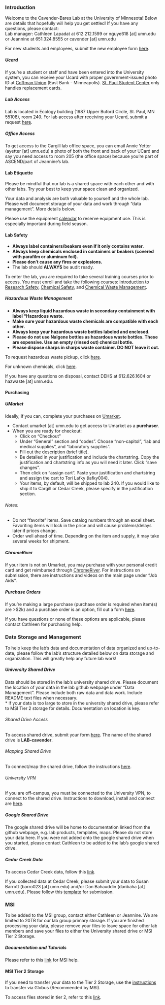 ### Introduction

Welcome to the Cavender-Bares Lab at the University of Minnesota! Below
are details that hopefully will help you get settled! If you have any
questions, please contact:  
Lab manager: Cathleen Lapadat at 612.212.1599 or nguye618 \[at\]
umn.edu  
or Jeannine at 651.324.8555 or cavender \[at\] umn.edu

For new students and employees, submit the new employee form
[here](http://www.google.com/url?q=http%3A%2F%2Fz.umn.edu%2Fcbsnewhire&sa=D&sntz=1&usg=AFQjCNGFJYiNFyM-68swT_Hzcg-CVL-D6g).

##### Ucard

If you’re a student or staff and have been entered into the University
system, you can receive your Ucard with proper government-issued photo
ID at [Coffman
Union](https://sua.umn.edu/visit/locations/coffman-memorial-union) (East
Bank - Minneapolis). [St. Paul Student
Center](https://sua.umn.edu/visit/locations/st-paul-student-center) only
handles replacement cards.

##### Lab Access

Lab is located in Ecology building (1987 Upper Buford Circle, St. Paul,
MN 55108), room 240. For lab access after receiving your Ucard, submit a
request
[here](https://www.google.com/url?q=https%3A%2F%2Fsites.google.com%2Fa%2Fumn.edu%2Fbti-administrative-resources%2Ffacilities%2Fkey-u-card-access-requests&sa=D&sntz=1&usg=AFQjCNEyBZ8PWTdQsgvy7-05pGYYko9pTQ).

##### Office Access

To get access to the Cargill lab office space, you can email Annie
Yetter (ayetter \[at\] umn.edu) a photo of both the front and back of
your UCard and say you need access to room 205 (the office space)
because you’re part of ASCEND/part of Jeannine’s lab.

#### Lab Etiquette

Please be mindful that our lab is a shared space with each other and
with other labs. Try your best to keep your space clean and organized.

Your data and analysis are both valuable to yourself and the whole lab.
Please well document storage of your data and work through “data
management”. More details below.

Please use the equipment
[calendar](https://calendar.google.com/calendar/u/0?cid=dW1uLmVkdV9jZWczcms2cmNjN3FzY3FqZDg3ZDk5cDVjMEBncm91cC5jYWxlbmRhci5nb29nbGUuY29t)
to reserve equipment use. This is especially important during field
season.

#### Lab Safety

-   **Always label containers/beakers even if it only contains
    water.**  
-   **Always keep chemicals enclosed in containers or beakers (covered
    with parafilm or aluminum foil).**
-   **Please don’t cause any fires or explosions.**  
-   The lab should **ALWAYS** be audit ready.

To enter the lab, you are required to take several training courses
prior to access. You must enroll and take the following courses:
[Introduction to Research
Safety](https://training.umn.edu/courses/10466), [Chemical
Safety](https://training.umn.edu/courses/10463), and [Chemical Waste
Management](https://training.umn.edu/courses/10462).

##### Hazardous Waste Management

-   **Always keep liquid hazardous waste in secondary containment with
    label “Hazardous waste.**  
-   **Make sure your hazardous waste chemicals are compatible with each
    other.**  
-   **Always keep your hazardous waste bottles labeled and enclosed.**  
-   **Please do not use Nalgene bottles as hazardous waste bottles.
    These are expensive. Use an empty (rinsed out) chemical bottle.**  
-   **Please dispose sharps in sharps waste container. DO NOT leave it
    out.**

To request hazardous waste pickup, click
[here](https://www.dehs-tools.umn.edu/Chematix/).

For unknown chemicals, click
[here](https://umn.qualtrics.com/jfe/form/SV_bNmLGIP7q4nBgep).

If you have any questions on disposal, contact DEHS at 612.626.1604 or
hazwaste \[at\] umn.edu.

#### Purchasing

##### UMarket

Ideally, if you can, complete your purchases on
[Umarket](https://www.myu.umn.edu/psp/psprd/EMPLOYEE/EMPL/h/?tab=DEFAULT#/tab_UM_FS_PURCHASING).

-   Contact umarket \[at\] umn.edu to get access to Umarket as a
    **purchaser**.
-   When you are ready for checkout:
    -   Click on “Checkout”
    -   Under “General” section and “codes”. Choose “non-capitol”, “lab
        and medical supplies”, and “laboratory supplies”.
    -   Fill out the description (brief title).
    -   Be detailed in your justification and include the chartstring.
        Copy the justification and chartstring info as you will need it
        later. Click “save changes”.
    -   Then click on “assign cart”. Paste your justification and
        chartstring and assign the cart to Tori Lafky (lafky004).
    -   Your items, by default, will be shipped to lab 240. If you would
        like to ship it to Cargill or Cedar Creek, please specify in the
        justification section.

###### Notes:

-   Do not “favorite” items. Save catalog numbers through an excel
    sheet. Favoriting items will lock in the price and will cause
    problems/delays later if prices change.
-   Order well ahead of time. Depending on the item and supply, it may
    take several weeks for shipment.

##### ChromeRiver

If your item is not on Umarket, you may purchase with your personal
credit card and get reimbursed through
[ChromeRiver](https://www.myu.umn.edu/psp/psprd/EMPLOYEE/EMPL/s/WEBLIB_IS_AW.ISCRIPT1.FieldFormula.IScript_AssemblePage?AWGroupID=UM_TRAVELING_ON_U_BUSINESS_DEV&AWPageID=UM_TRAVELING_ON_U_BUSINESS_DEV&AWObjName=UM_TRAVELING_ON_U_BUS_LPG).
For instructions on submission, there are instructions and videos on the
main page under “Job Aids”.

##### Purchase Orders

If you’re making a large purchase (purchase order is required when
item(s) are &gt;$2k) and a purchase order is an option, fill out a form
[here](https://docs.google.com/forms/d/e/1FAIpQLScz4NuifjoXXULS01ub-0urzSKaAVH_3qJcFSr9kxFBUpoUvQ/viewform).

If you have questions or none of these options are applicable, please
contact Cathleen for purchasing help.

### Data Storage and Management

To help keep the lab’s data and documentation of data organized and
up-to-date, please follow the lab’s structure detailed below on data
storage and organization. This will greatly help any future lab work!

##### University Shared Drive

Data should be stored in the lab’s university shared drive. Please
document the location of your data in the lab github webpage under “Data
Management”. Please include both raw data and data work. Include README
text files when necessary.  
\* If your data is too large to store in the university shared drive,
please refer to MSI Tier 2 storage for details. Documentation on
location is key.

###### Shared Drive Access

To access shared drive, submit your form
[here](https://tdx.umn.edu/TDClient/31/Portal/Requests/TicketRequests/NewForm?ID=lb9XDMjE6cY_&RequestorType=Service).
The name of the shared drive is **LAB-cavender**.

###### Mapping Shared Drive

To connect/map the shared drive, follow the instructions
[here](https://it.umn.edu/services-technologies/how-tos/connect-shared-drive-or-network-folder).

###### University VPN

If you are off-campus, you must be connected to the University VPN, to
connect to the shared drive. Instructions to download, install and
connect are
[here](https://it.umn.edu/services-technologies/virtual-private-network-vpn).

##### Google Shared Drive

The google shared drive will be home to documentation linked from the
github webpage, e.g. lab products, templates, maps. Please do not store
your data here. If you were not added onto the google shared drive when
you started, please contact Cathleen to be added to the lab’s google
shared drive.

##### Cedar Creek Data

To access Cedar Creek data, follow this
[link](https://www.cedarcreek.umn.edu/research/data).

If you collected data at Cedar Creek, please submit your data to Susan
Barrott (barro023 \[at\] umn.edu) and/or Dan Bahauddin (danbaha \[at\]
umn.edu). Please follow this
[template](https://docs.google.com/spreadsheets/d/15w-XBocvSvYz_T8h-ZJo35VQcaeHJp0z/edit?usp=sharing&ouid=117278050553426340443&rtpof=true&sd=true)
for submission.

### MSI

To be added to the MSI group, contact either Cathleen or Jeannine. We
are limited to 20TB for our lab group primary storage. If you are
finished processing your data, please remove your files to leave space
for other lab members and save your files to either the University
shared drive or MSI Tier 2 Storage.

##### Documentation and Tutorials

Please refer to this [link](https://www.msi.umn.edu/help-documentation)
for MSI help.

#### MSI Tier 2 Storage

If you need to transfer your data to the Tier 2 Storage, use the
[instructions](https://www.msi.umn.edu/support/faq/how-do-i-use-globus-transfer-data-second-tier-storage-msi)
to transfer via Globus (Recommended by MSI).

To access files stored in tier 2, refer to this
[link](https://www.msi.umn.edu/support/faq/how-do-i-use-second-tier-storage-command-line).
